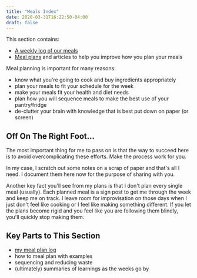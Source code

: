 ```yaml
---
title: "Meals Index"
date: 2020-03-31T16:22:50-04:00
draft: false
---
```


This section contains:

+ [A weekly log of our meals](weekly)
+ [Meal plans](plans) and articles to help you improve how you plan your meals

Meal planning is important for many reasons:

+ know what you're going to cook and buy ingredients appropriately
+ plan your meals to fit your schedule for the week
+ make your meals fit your health and diet needs
+ plan how you will sequence meals to make the best use of your pantry/fridge
+ de-clutter your brain with knowledge that is best put down on paper (or screen)

## Off On The Right Foot...

The most important thing for me to pass on is that the way to succeed here is to avoid overcomplicating these efforts. Make the process work for you.

In my case, I scratch out some notes on a scrap of paper and that's all I need. I document them here now for the purpose of sharing with you.

Another key fact you'll see from my plans is that I don't plan every single meal (usually). Each planned meal is a sign post to get me through the week and keep me on track. I leave room for improvisation on those days when I just don't feel like cooking or I feel like making something different. If you let the plans become rigid and you feel like you are following them blindly, you'll quickly stop making them.

## Key Parts to This Section

+ [my meal plan log](by-date)
+ how to meal plan with examples
+ sequencing and reducing waste
+ (ultimately) summaries of learnings as the weeks go by
